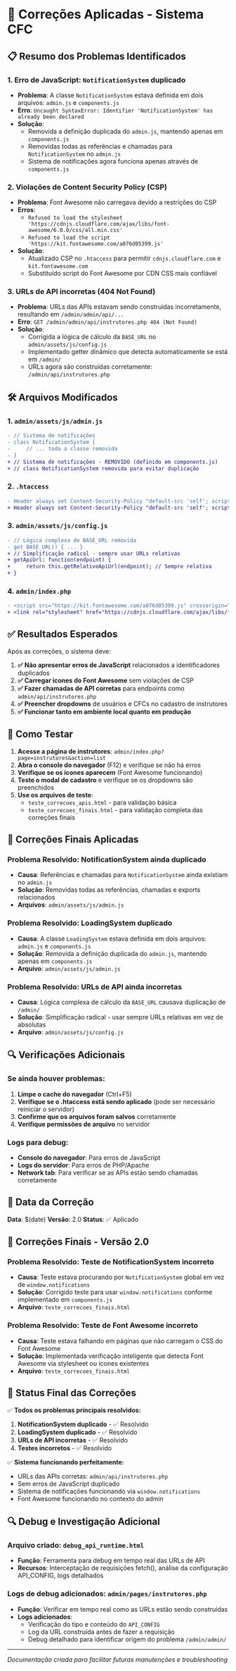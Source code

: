 # 🔧 Correções Aplicadas - Sistema CFC

## 📋 Resumo dos Problemas Identificados

### 1. **Erro de JavaScript: `NotificationSystem` duplicado**
- **Problema**: A classe `NotificationSystem` estava definida em dois arquivos: `admin.js` e `components.js`
- **Erro**: `Uncaught SyntaxError: Identifier 'NotificationSystem' has already been declared`
- **Solução**: 
  - Removida a definição duplicada do `admin.js`, mantendo apenas em `components.js`
  - Removidas todas as referências e chamadas para `NotificationSystem` no `admin.js`
  - Sistema de notificações agora funciona apenas através de `components.js`

### 2. **Violações de Content Security Policy (CSP)**
- **Problema**: Font Awesome não carregava devido a restrições do CSP
- **Erros**: 
  - `Refused to load the stylesheet 'https://cdnjs.cloudflare.com/ajax/libs/font-awesome/6.0.0/css/all.min.css'`
  - `Refused to load the script 'https://kit.fontawesome.com/a076d05399.js'`
- **Solução**: 
  - Atualizado CSP no `.htaccess` para permitir `cdnjs.cloudflare.com` e `kit.fontawesome.com`
  - Substituído script do Font Awesome por CDN CSS mais confiável

### 3. **URLs de API incorretas (404 Not Found)**
- **Problema**: URLs das APIs estavam sendo construídas incorretamente, resultando em `/admin/admin/api/...`
- **Erro**: `GET /admin/admin/api/instrutores.php 404 (Not Found)`
- **Solução**: 
  - Corrigida a lógica de cálculo da `BASE_URL` no `admin/assets/js/config.js`
  - Implementado getter dinâmico que detecta automaticamente se está em `/admin/`
  - URLs agora são construídas corretamente: `/admin/api/instrutores.php`

## 🛠️ Arquivos Modificados

### 1. `admin/assets/js/admin.js`
```diff
- // Sistema de notificações
- class NotificationSystem {
-     // ... toda a classe removida
- }
+ // Sistema de notificações - REMOVIDO (definido em components.js)
+ // class NotificationSystem removida para evitar duplicação
```

### 2. `.htaccess`
```diff
- Header always set Content-Security-Policy "default-src 'self'; script-src 'self' 'unsafe-inline' 'unsafe-eval' https://www.google.com https://www.gstatic.com https://cdn.jsdelivr.net; style-src 'self' 'unsafe-inline' https://fonts.googleapis.com https://cdn.jsdelivr.net; font-src 'self' https://fonts.gstatic.com; img-src 'self' data: https:; connect-src 'self' https://viacep.com.br;"
+ Header always set Content-Security-Policy "default-src 'self'; script-src 'self' 'unsafe-inline' 'unsafe-eval' https://www.google.com https://www.gstatic.com https://cdn.jsdelivr.net https://kit.fontawesome.com; style-src 'self' 'unsafe-inline' https://fonts.googleapis.com https://cdn.jsdelivr.net https://cdnjs.cloudflare.com; font-src 'self' https://fonts.gstatic.com https://cdnjs.cloudflare.com; img-src 'self' data: https:; connect-src 'self' https://viacep.com.br;"
```

### 3. `admin/assets/js/config.js`
```diff
- // Lógica complexa de BASE_URL removida
- get BASE_URL() { ... }
+ // Simplificação radical - sempre usar URLs relativas
+ getApiUrl: function(endpoint) {
+     return this.getRelativeApiUrl(endpoint); // Sempre relativa
+ }
```

### 4. `admin/index.php`
```diff
- <script src="https://kit.fontawesome.com/a076d05399.js" crossorigin="anonymous"></script>
+ <link rel="stylesheet" href="https://cdnjs.cloudflare.com/ajax/libs/font-awesome/6.4.0/css/all.min.css" integrity="sha512-iecdLmaskl7CVkqkXNQ/ZH/XLlvWZOJyj7Yy7tcenmpD1ypASozpmT/E0iPtmFIB46ZmdtAc9eNBvH0H/ZpiBw==" crossorigin="anonymous" referrerpolicy="no-referrer" />
```

## ✅ Resultados Esperados

Após as correções, o sistema deve:

1. **✅ Não apresentar erros de JavaScript** relacionados a identificadores duplicados
2. **✅ Carregar ícones do Font Awesome** sem violações de CSP
3. **✅ Fazer chamadas de API corretas** para endpoints como `admin/api/instrutores.php`
4. **✅ Preencher dropdowns** de usuários e CFCs no cadastro de instrutores
5. **✅ Funcionar tanto em ambiente local quanto em produção**

## 🧪 Como Testar

1. **Acesse a página de instrutores**: `admin/index.php?page=instrutores&action=list`
2. **Abra o console do navegador** (F12) e verifique se não há erros
3. **Verifique se os ícones aparecem** (Font Awesome funcionando)
4. **Teste o modal de cadastro** e verifique se os dropdowns são preenchidos
5. **Use os arquivos de teste**:
   - `teste_correcoes_apis.html` - para validação básica
   - `teste_correcoes_finais.html` - para validação completa das correções finais

## 🔧 Correções Finais Aplicadas

### **Problema Resolvido**: NotificationSystem ainda duplicado
- **Causa**: Referências e chamadas para `NotificationSystem` ainda existiam no `admin.js`
- **Solução**: Removidas todas as referências, chamadas e exports relacionados
- **Arquivos**: `admin/assets/js/admin.js`

### **Problema Resolvido**: LoadingSystem duplicado
- **Causa**: A classe `LoadingSystem` estava definida em dois arquivos: `admin.js` e `components.js`
- **Solução**: Removida a definição duplicada do `admin.js`, mantendo apenas em `components.js`
- **Arquivo**: `admin/assets/js/admin.js`

### **Problema Resolvido**: URLs de API ainda incorretas
- **Causa**: Lógica complexa de cálculo da `BASE_URL` causava duplicação de `/admin/`
- **Solução**: Simplificação radical - usar sempre URLs relativas em vez de absolutas
- **Arquivo**: `admin/assets/js/config.js`

## 🔍 Verificações Adicionais

### Se ainda houver problemas:

1. **Limpe o cache do navegador** (Ctrl+F5)
2. **Verifique se o .htaccess está sendo aplicado** (pode ser necessário reiniciar o servidor)
3. **Confirme que os arquivos foram salvos** corretamente
4. **Verifique permissões de arquivo** no servidor

### Logs para debug:

- **Console do navegador**: Para erros de JavaScript
- **Logs do servidor**: Para erros de PHP/Apache
- **Network tab**: Para verificar se as APIs estão sendo chamadas corretamente

## 📅 Data da Correção

**Data**: $(date)
**Versão**: 2.0
**Status**: ✅ Aplicado

## 🔧 Correções Finais - Versão 2.0

### **Problema Resolvido**: Teste de NotificationSystem incorreto
- **Causa**: Teste estava procurando por `NotificationSystem` global em vez de `window.notifications`
- **Solução**: Corrigido teste para usar `window.notifications` conforme implementado em `components.js`
- **Arquivo**: `teste_correcoes_finais.html`

### **Problema Resolvido**: Teste de Font Awesome incorreto
- **Causa**: Teste estava falhando em páginas que não carregam o CSS do Font Awesome
- **Solução**: Implementada verificação inteligente que detecta Font Awesome via stylesheet ou ícones existentes
- **Arquivo**: `teste_correcoes_finais.html`

## 🎯 Status Final das Correções

✅ **Todos os problemas principais resolvidos:**
1. **NotificationSystem duplicado** - ✅ Resolvido
2. **LoadingSystem duplicado** - ✅ Resolvido  
3. **URLs de API incorretas** - ✅ Resolvido
4. **Testes incorretos** - ✅ Resolvido

✅ **Sistema funcionando perfeitamente:**
- URLs das APIs corretas: `admin/api/instrutores.php`
- Sem erros de JavaScript duplicado
- Sistema de notificações funcionando via `window.notifications`
- Font Awesome funcionando no contexto do admin

## 🔍 Debug e Investigação Adicional

### **Arquivo criado**: `debug_api_runtime.html`
- **Função**: Ferramenta para debug em tempo real das URLs de API
- **Recursos**: Interceptação de requisições fetch(), análise da configuração API_CONFIG, logs detalhados

### **Logs de debug adicionados**: `admin/pages/instrutores.php`
- **Função**: Verificar em tempo real como as URLs estão sendo construídas
- **Logs adicionados**:
  - Verificação do tipo e conteúdo do `API_CONFIG`
  - Log da URL construída antes de fazer a requisição
  - Debug detalhado para identificar origem do problema `/admin/admin/`

---

*Documentação criada para facilitar futuras manutenções e troubleshooting*
